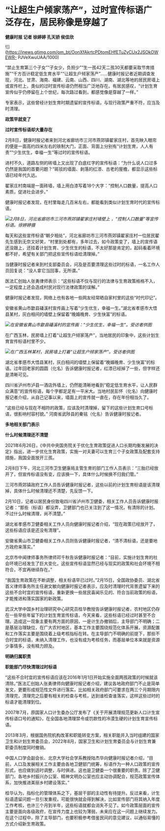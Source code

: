 # “让超生户倾家荡产”，过时宣传标语广泛存在，居民称像是穿越了

**健康时报 记者 徐婷婷 孔天骄 侯佳欣**

![](https://inews.gtimg.com/om_bt/OonXfAkrtcPDtomEHfETuZyCUx2JSOkOWEWR-
PJVeXwuUAA/1000)

“禁止生育第三个子女”“子女少，负担少”“生一孩42天二孩30天都要采取节育措施”“千方百计稳定低生育水平”“让超生户倾家荡产”……健康时报记者近期调查发现，河北、甘肃、海南、福建、云南、山西、四川、湖南、湖北等地的居民房墙上或宣传栏上，类似的过时宣传标语仍然相当广泛地存在。有居民感叹，“计划生育宣传似乎仍停留在上个世纪，每次路过看到，都感觉像是穿越了一样。”

专家表示，这些曾经计划生育时期遗留的宣传标语，与现行政策严重不符，应当及时清理。

**政策早就变了**

**过时宣传标语却大量存在**

2月8日，健康时报记者来到河北省廊坊市三河市燕郊镇翟家庄村，首先映入眼帘的便是一面高约四米左右的铁制大门，正面、背面上分别有“计划生育，人人有责”“少生优生，幸福一生”等过时的宣传标语。

进村不久，道路左侧的砖墙上又出现了白底红字的宣传标语：“为什么说人口过多仍然是我国的首要问题？”斑驳的墙面、剥落的红漆、古老的屋檐，都显示这些标语已经年代久远。

翟家庄村南端是一面砖墙，墙上用白漆写着18个大字：“控制人口数量，提高人口素质，促进社会进步。”

健康时报记者发现，在村里每走几百米左右，都能看到类似计划生育时代的宣传标语。

![](https://inews.gtimg.com/om_bt/OC_mfFrKUEKzj0lYtK7UwYNiasWWgjzjIr09ZkY_FtcKkAA/1000)_2月8日，河北省廊坊市三河市燕郊镇翟家庄村墙壁上
，“控制人口数量”等宣传标语。徐婷婷摄_

每天和这些宣传标语“朝夕相处”，河北省廊坊市三河市燕郊镇翟家庄村一位居民翟先生感到无奈又好笑，“村里到处都有，多年过去，如今政策变了，墙上的宣传语还没跟上，还挂着计划生育、少生优生的标语，不太好那是肯定的，起码看着环境都不好，希望有关部门把这些宣传标语给清理掉。”

当健康时报记者来到村支部委员会，问及是否要清理这些过时的标语，一名工作人员回复说：“没人拿它当回事，无所谓。”

医法汇创始人张勇律师表示：“这些标语不仅与现行的法律与生育政策格格不入，一定程度上还会造成村民对现行法律政策的误解。”

健康时报记者发现，网络上也有各地一些网友经常晒自家村里的这些“时代印记”。

安徽省黄山市歙县磻溪村宣传画上写着“少生优生，幸福一生。”湖北省孝感市大悟县某村，灰白相间的墙壁上保留着“晚婚晚育、少生快富”的标语。

![](https://inews.gtimg.com/om_bt/O0Z8O-yI1MHt2wx1isp1JUeEkovhdFKePq2f1tkTFhs3kAA/1000)_在安徽省黄山市歙县磻溪村的宣传画：“少生优生，幸福一生”。受访者供图_

在广西玉林，民房墙上打着“让超生户倾家荡产”，当地居民的印象中，这些计划生育宣传标语村里不少。

![](https://inews.gtimg.com/om_bt/O7vBpjdpzLgkwlVTsxFleA-4pnsR1wHgUffyt4OQftyDQAA/1000)_在广西玉林某村，民房墙上打着“让超生户倾家荡产”。受访者供图_

湖北省孝感市大悟县某村，灰白相间的墙壁上保留着“晚婚晚育、少生快富”的标语。过年回老家的圆圆（化名）告诉健康时报记者，红漆已经掉了一些，但字样还是清晰可见。

四川省泸州市泸县一酒店外墙上，仍然能清晰地看到“稳定低生育水平，让人民群众满意”的宣传标语，每个字都足足有一平米大。当地村民彭怀（化名）向健康时报记者介绍，从自己记事以来，墙面上的宣传就一直在，存在年份相当久了。

“这些已经与现在不相符的政策，应该及时清理掉，留下的这些计划生育口号标语，很影响村容村貌。” 河南省武陟县的秦铭（化名）告诉健康时报记者。

**多地相关部门表示**

**什么时候清理还不清楚**

2021年6月26日，《中共中央国务院关于优化生育政策促进人口长期均衡发展的决定》指出，进一步优化生育政策，实施一对夫妻可以生育三个子女政策及配套支持措施，我国全面放开三孩。

2月8日下午，河北三河市卫生健康局主管生育的部门工作人员表示：“三胎已经放开了，但宣传标语没有变，应该换一下，具体什么时候换不归我们管。”

三河市燕郊镇政府工作人员告诉健康时报记者，这些以前的计划生育标语是该清理掉，具体什么时候清理还不清楚，先反馈一下。

2月10日，记者以居民身份致电四川省泸州市卫健委，相关工作人员告诉健康时报记者：“那些（标语）都没弄，卫健部门也已关注到了这一情况，有清除的计划。不过什么时候清理，尚不清楚。”

湖北省孝感市卫健委相关工作人员向健康时报记者介绍，“现在政策已经放开了，这些标语应该是还没有清理”。

安徽省黄山市卫健委相关工作人员则告诉健康时报记者，“清不清标语，还是要地方政府来落实。”

北京市中闻律师事务所律师邓千秋告诉健康时报记者：“目前，实施计划生育的社会环境已经发生了巨大变化，这些宣传标语显然已经与现实的政策和社会环境不相符合，不宜再继续存在。”

“我国生育政策在不断调整，相关标语早已过时。”2月15日，全国政协委员、湖北省首义律师事务所主任谢文敏向健康时报记者表示，应及时清理时代背景遗留下来的这些不合时宜的宣传标语，重新更换一些居民喜闻乐见的、符合当前政策的标语，才能推进和落实国家的新政策。

武汉大学中国乡村治理研究中心研究员桂华教授告诉健康时报记者，农村地区仍存在一些早些年留下的计划生育宣传标语，今天来看，这些标语已经过时甚至不合理。造成这一现象主要有两方面的原因，一是计生办撤销后，主导部门不明确；二是基层治理缺位，在广大农村地区，基本工作主要围绕规范化体系开展，资源配置和工作落实主要是围绕着上级考核指标在转。在主导部门不明确的前提下，那些不合时宜的标语，未纳入清理工作，也没有成为考核任务，而基层单位本来就是资源少事情多，没有精力顾及。

**明确归属职责**

**职能部门尽快清理过时标语**

“这些不合时宜的宣传标语应该在2016年1月1日开始实施全面两孩政策的时候就该清除。”医法汇创始人张勇律师向健康时报记者介绍，建议各地政府部门不止是简单发文，更要形成规范性文件进行落实，比如相关政府部门可要求在两三个月期限内清理完，清理完之后要有相关的检查与考核，达到谁检查谁落实，这样这些过时的标语才能清理到位。

2007年7月，原国家人口计生委办公厅发布了《关于开展清理规范更新人口计生宣传标语口号的通知》，在全国各地清理禁令或罚款性的冷漠生硬的计划生育宣传标语。

2013年3月，根据国务院机构改革和职能转变方案，相关职能并入当时组建的国家卫生和计划生育委员会，2022年8月，国家卫生和计划生育委员会与计划生育兼职委员制度同时撤销。

中国人口学会副会长、北京大学社会学系教授陆杰华向健康时报记者介绍，“目前，人口及发展相关工作主要由各地卫健部门统筹，标语作为一种人口政策的宣传形式，也应做到适时调整，与时俱进。这也是卫健委一个很重要的职责。除了卫健部门，各地乡村振兴办公室、精神文明办公室也应主动协调配合，规范政策宣传体系，加快推进美丽乡村建设落实。”

桂华认为，指标化的管理体系之下，基层干部的主动性有待提升。反过来看，计生标语遗留问题一旦引发重视，可能很快就会得到解决，比如宣传部门将其纳入年度工作考核，也许三个月到半年，这些标语就都会消失不见了。如今政策层面的宣传主要是面向各级政府，在宣传力度上也较为薄弱，未来应在这一问题上继续发力。在这个过程中，除了主导部门，也要积极参考借鉴民间的意见建议，以通俗易懂的方式介绍新生育政策。

